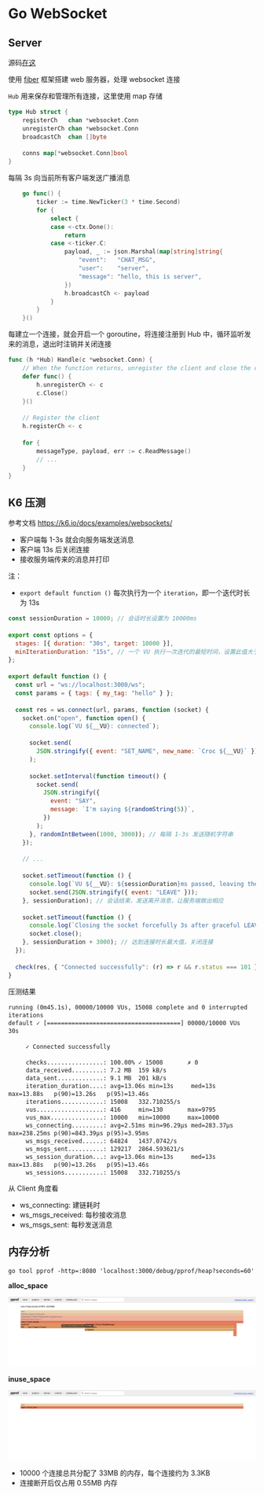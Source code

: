 # Go WebSocket


<!--more-->

## Server

源码[在这](https://github.com/saltfishpr/go-learning/blob/examples/websocket/cmd/server/main.go)

使用 [fiber](https://gofiber.io/) 框架搭建 web 服务器，处理 websocket 连接

`Hub` 用来保存和管理所有连接，这里使用 map 存储

```go
type Hub struct {
	registerCh   chan *websocket.Conn
	unregisterCh chan *websocket.Conn
	broadcastCh  chan []byte

	conns map[*websocket.Conn]bool
}
```

每隔 3s 向当前所有客户端发送广播消息

```go
	go func() {
		ticker := time.NewTicker(3 * time.Second)
		for {
			select {
			case <-ctx.Done():
				return
			case <-ticker.C:
				payload, _ := json.Marshal(map[string]string{
					"event":   "CHAT_MSG",
					"user":    "server",
					"message": "hello, this is server",
				})
				h.broadcastCh <- payload
			}
		}
	}()
```

每建立一个连接，就会开启一个 goroutine，将连接注册到 Hub 中，循环监听发来的消息，退出时注销并关闭连接

```go
func (h *Hub) Handle(c *websocket.Conn) {
	// When the function returns, unregister the client and close the connection
	defer func() {
		h.unregisterCh <- c
		c.Close()
	}()

	// Register the client
	h.registerCh <- c

	for {
		messageType, payload, err := c.ReadMessage()
		// ...
	}
}
```

## K6 压测

参考文档 https://k6.io/docs/examples/websockets/

- 客户端每 1-3s 就会向服务端发送消息
- 客户端 13s 后关闭连接
- 接收服务端传来的消息并打印

注：

- `export default function ()` 每次执行为一个 `iteration`，即一个迭代时长为 13s

```js
const sessionDuration = 10000; // 会话时长设置为 10000ms

export const options = {
  stages: [{ duration: "30s", target: 10000 }],
  minIterationDuration: "15s", // 一个 VU 执行一次迭代的最短时间，设置此值大于测试函数执行时间，保证函数能被正确执行完
};

export default function () {
  const url = "ws://localhost:3000/ws";
  const params = { tags: { my_tag: "hello" } };

  const res = ws.connect(url, params, function (socket) {
    socket.on("open", function open() {
      console.log(`VU ${__VU}: connected`);

      socket.send(
        JSON.stringify({ event: "SET_NAME", new_name: `Croc ${__VU}` })
      );

      socket.setInterval(function timeout() {
        socket.send(
          JSON.stringify({
            event: "SAY",
            message: `I'm saying ${randomString(5)}`,
          })
        );
      }, randomIntBetween(1000, 3000)); // 每隔 1-3s 发送随机字符串
    });

	// ...

    socket.setTimeout(function () {
      console.log(`VU ${__VU}: ${sessionDuration}ms passed, leaving the chat`);
      socket.send(JSON.stringify({ event: "LEAVE" }));
    }, sessionDuration); // 会话结束，发送离开消息，让服务端做出相应

    socket.setTimeout(function () {
      console.log(`Closing the socket forcefully 3s after graceful LEAVE`);
      socket.close();
    }, sessionDuration + 3000); // 达到连接时长最大值，关闭连接
  });

  check(res, { "Connected successfully": (r) => r && r.status === 101 });
}
```

压测结果

```plaintext
running (0m45.1s), 00000/10000 VUs, 15008 complete and 0 interrupted iterations
default ✓ [======================================] 00000/10000 VUs  30s

     ✓ Connected successfully

     checks................: 100.00% ✓ 15008       ✗ 0
     data_received.........: 7.2 MB  159 kB/s
     data_sent.............: 9.1 MB  201 kB/s
     iteration_duration....: avg=13.06s min=13s     med=13s      max=13.88s   p(90)=13.26s   p(95)=13.46s
     iterations............: 15008   332.710255/s
     vus...................: 416     min=130       max=9795
     vus_max...............: 10000   min=10000     max=10000
     ws_connecting.........: avg=2.51ms min=96.29µs med=283.37µs max=238.25ms p(90)=843.39µs p(95)=3.95ms
     ws_msgs_received......: 64824   1437.0742/s
     ws_msgs_sent..........: 129217  2864.593621/s
     ws_session_duration...: avg=13.06s min=13s     med=13s      max=13.88s   p(90)=13.26s   p(95)=13.46s
     ws_sessions...........: 15008   332.710255/s

```

从 Client 角度看

- ws_connecting: 建链耗时
- ws_msgs_received: 每秒接收消息
- ws_msgs_sent: 每秒发送消息

## 内存分析

```shell
go tool pprof -http=:8080 'localhost:3000/debug/pprof/heap?seconds=60'
```

**alloc_space**

![](attachments/alloc_space.png)

**inuse_space**

![](attachments/inuse_space.png)

- 10000 个连接总共分配了 33MB 的内存，每个连接约为 3.3KB
- 连接断开后仅占用 0.55MB 内存


